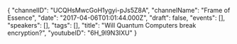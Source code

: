 {
    "channelID": "UCQHsMwcGoH1ygyi-pJs5Z8A",
    "channelName": "Frame of Essence",
    "date": "2017-04-06T01:01:44.000Z",
    "draft": false,
    "events": [],
    "speakers": [],
    "tags": [],
    "title": "Will Quantum Computers break encryption?",
    "youtubeID": "6H_9l9N3IXU"
}
